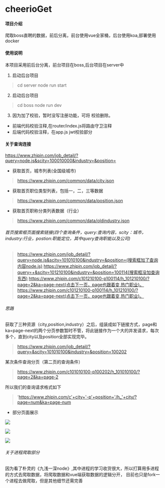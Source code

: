 # cheerioGet

#### 项目介绍
爬取boss直聘的数据，前后分离，前台使用vue全家桶，后台使用koa,部署使用docker

#### 使用说明

本项目采用前后台分离，前台项目在boss,后台项目在server中

1. 启动后台项目
> cd server
> node run start

2. 启动后台项目
> cd boss
> node run dev

3. 因为加了校验，暂时没写注册功能，可将 校验删除。
- 前端代码校验注释,在router/index.js将路由守卫注释
- 后端代码校验注释，在app.js jwt校验部分

 


#### 关于查询连接
https://www.zhipin.com/job_detail/?query=node.js&scity=100010000&industry=&position=

- 获取首页，城市列表(全国级城市)
> https://www.zhipin.com/common/data/city.json

- 获取首页职位类型列表，包括一，二，三等数据
> https://www.zhipin.com/common/data/position.json

- 获取首页职称分类列表数据（行业）
> https://www.zhipin.com/common/data/oldindustry.json


###### 首页搜索框页面搜索链接(四个查询条件，query:查询内容，scity：城市，industry:行业，postion:职能定位，其中query查询职能以及公司)
> https://www.zhipin.com/job_detail/?query=node.js&scity=101010100&industry=&position=(搜索框加了查询内容node.js)
> https://www.zhipin.com/job_detail/?query=+&scity=101210100&industry=&position=100114(搜索框没加查询东西)
> https://www.zhipin.com/c101210100-p100114/h_101210100/?page=2&ka=page-next(点击下一页，page也跟着变,热门职业)。
> https://www.zhipin.com/c101210100-p100114/h_101210100/?page=2&ka=page-next(点击下一页，page也跟着变,热门职业)。


###### 思路
获取了三种资源（city,position,industry）之后，组装成如下链接方式，page和ka=page-next的两个分页参数暂时不管，将此链接作为一个大的并发请求，每次多个，直到city以及position全部实现完毕。
> https://www.zhipin.com/job_detail/?query=&scity=101010100&industry=&position=100202

某次条件查询分页（第二页的查询条件）
> https://www.zhipin.com/c101010100-p100202/h_101010100/?page=2&ka=page-2

所以我们的查询请求格式如下
> 'https://www.zhipin.com/c'+city+'-p'+position+'/h_'+city/?page=num&ka=page-num

- 部分页面展示

![](https://github.com/OctoberCity/cheerioGet/blob/develop/doc/image/company.png)

![](https://github.com/OctoberCity/cheerioGet/blob/develop/doc/image/position.png)

![](https://github.com/OctoberCity/cheerioGet/blob/develop/doc/image/mytable.png)


###### 关于进程爬取部分
因为看了朴灵的《九浅一深node》,其中进程的学习收货很大，所以打算用多进程的方式去爬取数据，将爬取数据和vue端获取数据的逻辑分开，
目前也只是fork一个进程去做爬取，但是其他细节还需完善






